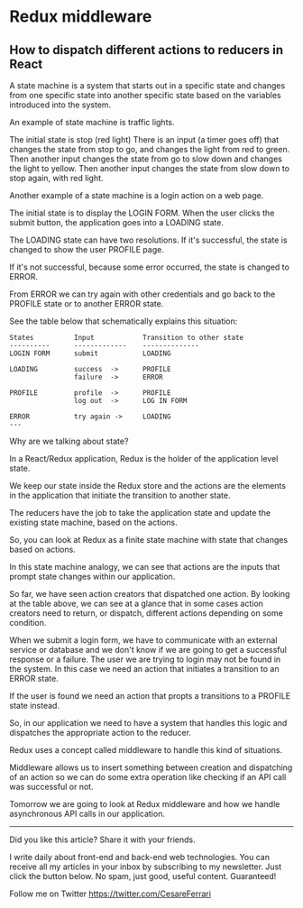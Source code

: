 # Redux middleware
## How to dispatch different actions to reducers in React

A state machine is a system that starts out in a specific state and changes from one specific state into another specific state based on the variables introduced into the system.

An example of state machine is traffic lights.

The initial state is stop (red light)
There is an input (a timer goes off) that changes the state from stop to go, and changes the light from red to green.
Then another input changes the state from go to slow down and changes the light to yellow.
Then another input changes the state from slow down to stop again, with red light.


Another example of a state machine is a login action on a web page.

The initial state is to display the LOGIN FORM.
When the user clicks the submit button, the application goes into a LOADING state.

The LOADING state can have two resolutions. If it's successful, the state is changed to show the user PROFILE page.

If it's not successful, because some error occurred, the state is changed to ERROR.

From ERROR we can try again with other credentials and go back to the PROFILE state or to another ERROR state.

See the table below that schematically explains this situation:

```
States          Input            Transition to other state
----------      -------------    --------------
LOGIN FORM      submit           LOADING

LOADING         success  ->      PROFILE
                failure  ->      ERROR

PROFILE         profile  ->      PROFILE
                log out  ->      LOG IN FORM

ERROR           try again ->     LOADING
---
```



Why are we talking about state?

In a React/Redux application, Redux is the holder of the application level state.

We keep our state inside the Redux store and the actions are the elements in the application that initiate the transition to another state.

The reducers have the job to take the application state and update the existing state machine, based on the actions.

So, you can look at Redux as a finite state machine with state that changes based on actions.

In this state machine analogy, we can see that actions are the inputs that prompt state changes within our application.  

So far, we have seen action creators that dispatched one action. By looking at the table above, we can see at a glance that in some cases action creators need to return, or dispatch, different actions depending on some condition.

When we submit a login form, we have to communicate with an external service or database and we don't know if we are going to get a successful response or a failure. The user we are trying to login may not be found in the system. In this case we need an action that initiates a transition to an ERROR state.

If the user is found we need an action that propts a transitions to a PROFILE state instead.

So, in our application we need to have a system that handles this logic and dispatches the appropriate action to the reducer.

Redux uses a concept called middleware to handle this kind of situations.

Middleware allows us to insert something between creation and dispatching of an action so we can do some extra operation like checking if an API call was successful or not.

Tomorrow we are going to look at Redux middleware and how we handle asynchronous API calls in our application.

---

Did you like this article?  Share it with your friends. 

I write daily about front-end and back-end web technologies. 
You can receive all my articles in your inbox by subscribing to my newsletter. Just click the button below. No spam, just good, useful content. Guaranteed!

Follow me on Twitter
https://twitter.com/CesareFerrari


